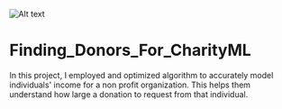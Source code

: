 ![Alt text](https://s3.amazonaws.com/poly-screenshots.angel.co/Project/1a/639856/fdb2121c06e273d1e284f9e6509de99d-original.jpeg?raw=true "Finding Donors for CharityML")

# Finding_Donors_For_CharityML
In this project, I employed and optimized algorithm to accurately model individuals' income for a non profit organization. This helps them understand how large a donation to request from that individual.
